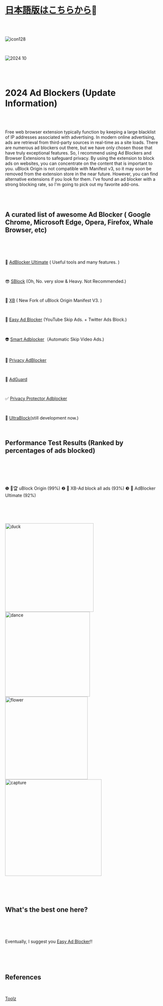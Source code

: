 <br>

<br>

# [日本語版はこちらから](https://github.com/feeloursoul/awesome-adblock/blob/main/README_jp.md)🔄

<br>

<br>

![icon128](https://github.com/user-attachments/assets/7c3acda9-8ffd-4913-a061-ec97ee509225)

<br>

![2024 10](https://github.com/user-attachments/assets/147bdba0-6d83-4ea0-bd3e-04fea4544c8c)

<br>

<br>

# 2024 Ad Blockers (Update Information)

<br>

<br>

Free web browser extension typically function by keeping a large blacklist of IP addresses associated with advertising. In modern online advertising, ads are retrieval from third-party sources in real-time as a site loads. There are numerous ad blockers out there, but we have only chosen those that have truly exceptional features. So, I recommend using Ad Blockers and Browser Extensions to safeguard privacy. By using the extension to block ads on websites, you can concentrate on the content that is important to you. uBlock Origin is not compatible with Manifest v3, so it may soon be removed from the extension store in the near future. However, you can find alternative extensions if you look for them. I've found an ad blocker with a strong blocking rate, so I'm going to pick out my favorite add-ons. 

<br>

<br>

## A curated list of awesome Ad Blocker ( Google Chrome, Microsoft Edge, Opera, Firefox, Whale Browser, etc)

<br>

<br>

<br>

🥈 [AdBlocker Ultimate](https://chromewebstore.google.com/detail/adblocker-ultimate/ohahllgiabjaoigichmmfljhkcfikeof) ( Useful tools and many features. )

<br>

😎 [SBlock](https://chromewebstore.google.com/detail/sblock-%E3%82%B9%E3%83%BC%E3%83%91%E3%83%BC%E5%BA%83%E5%91%8A%E3%83%96%E3%83%AD%E3%83%83%E3%82%AB%E3%83%BC/cmdgdghfledlbkbciggfjblphiafkcgg) (Oh, No. very slow & Heavy. Not Recommended.)

<br>
 
🥉 [XB](https://chromewebstore.google.com/detail/xb-block-all-ads/hefagnpnacabcobofkfodcoiilmjbpkh) ( New Fork of uBlock Origin Manifest V3. )

<br>

🥇 [Easy Ad Blocker](https://chromewebstore.google.com/detail/easy-ad-blocker/naffoicfphgmlgikpcmghdooejkboifd) (YouTube Skip Ads. + Twitter Ads Block.)

<br>

👽 [Smart Adblocker](https://chromewebstore.google.com/detail/smart-adblocker/iojpcjjdfhlcbgjnpngcmaojmlokmeii)（Automatic Skip Video Ads.)

<br>

🎹  [Privacy AdBlocker](https://microsoftedge.microsoft.com/addons/detail/privacy-adblocker-all-i/jefcaibefhfdmldbjhfhpokaeccigcca)

<br>

🔰   [AdGuard](https://chromewebstore.google.com/detail/adguard-%E5%BA%83%E5%91%8A%E3%83%96%E3%83%AD%E3%83%83%E3%82%AB%E3%83%BC/bgnkhhnnamicmpeenaelnjfhikgbkllg)

<br>

✅ [Privacy Protector Adblocker](https://microsoftedge.microsoft.com/addons/detail/privacy-protector-adblock/jmgbfafmchgbfolpdkdofglkcebkjjki)

<br>

🌈 [UltraBlock](https://ultrablock.org/)(still development now.)

<br>


 ## Performance Test Results (Ranked by percentages of ads blocked)

<br>
<br>
<br>
<br>
 
 ❶  🥇🏆 uBlock Origin  (99%)
 ❷  🥈 XB-Ad block all ads  (93%)
 ❸  🥉 AdBlocker Ultimate (92%)

<br>
<br>
<br>
<br>

<img width="287" alt="duck" src="https://github.com/user-attachments/assets/15d1a3bd-3b67-4b8e-bd7a-2a1919f9deed">
<img width="275" alt="dance" src="https://github.com/user-attachments/assets/fba2e199-17a0-47cf-9c81-89e050e59b78">
<img width="268" alt="flower" src="https://github.com/user-attachments/assets/870b64e8-ee2d-4bce-925c-f1a113fb31fd">
<img width="313" alt="capture" src="https://github.com/user-attachments/assets/5428a800-82d2-468e-9f99-6ea9ce6eff37">


<br>

<br>

<br>

<br>

<br>

## What's the best one here?

<br>

<br>

<br>

Eventually, I suggest you  [Easy Ad Blocker](https://chromewebstore.google.com/detail/easy-ad-blocker/naffoicfphgmlgikpcmghdooejkboifd)!!

<br>

<br>

<br>

## References

<br>

[Toolz](https://d3ward.github.io/toolz/adblock)



 

 

 


 




